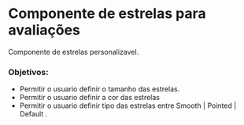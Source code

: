 <h1>Componente de estrelas para avaliações</h1>


<p>Componente de estrelas personalizavel.</p>
<h3>Objetivos:</h3>
<ul>
  <li>Permitir o usuario definir o tamanho das estrelas.</li>
  <li>Permitir o usuario definir a cor das estrelas</li>
  <li>Permitir o usuario definir tipo das estrelas entre Smooth | Pointed | Default .</li>
</ul>
